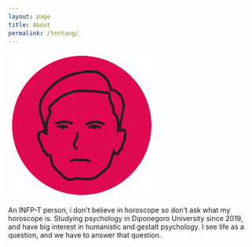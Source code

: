```yaml
---
layout: page
title: About
permalink: /tentang/
---
```


<img src="/images/avatar.png" alt="Imem" align="center" height="300" width="300">

An INFP-T person, i don't believe in horoscope so don't ask what my horoscope is. Studying psychology in Diponegoro University since 2019, and have big interest in humanistic and gestalt psychology. I see life as a question, and we have to answer that question.

